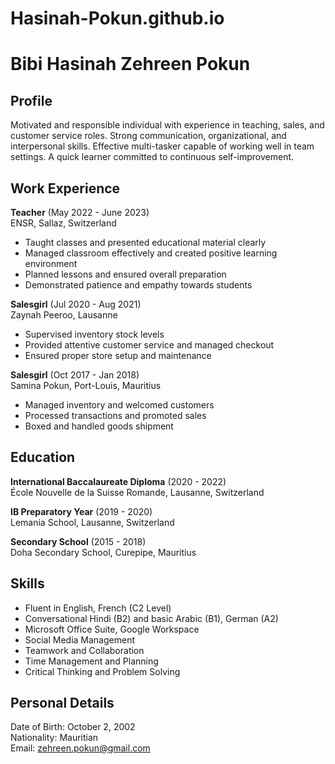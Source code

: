 # Hasinah-Pokun.github.io

# Bibi Hasinah Zehreen Pokun

## Profile
Motivated and responsible individual with experience in teaching, sales, and customer service roles. Strong communication, organizational, and interpersonal skills. Effective multi-tasker capable of working well in team settings. A quick learner committed to continuous self-improvement.

## Work Experience

**Teacher** (May 2022 - June 2023)    
ENSR, Sallaz, Switzerland
- Taught classes and presented educational material clearly  
- Managed classroom effectively and created positive learning environment
- Planned lessons and ensured overall preparation  
- Demonstrated patience and empathy towards students  

**Salesgirl** (Jul 2020 - Aug 2021)    
Zaynah Peeroo, Lausanne
- Supervised inventory stock levels  
- Provided attentive customer service and managed checkout  
- Ensured proper store setup and maintenance  

**Salesgirl** (Oct 2017 - Jan 2018)  
Samina Pokun, Port-Louis, Mauritius
- Managed inventory and welcomed customers
- Processed transactions and promoted sales   
- Boxed and handled goods shipment  

## Education

**International Baccalaureate Diploma** (2020 - 2022)    
École Nouvelle de la Suisse Romande, Lausanne, Switzerland

**IB Preparatory Year** (2019 - 2020)  
Lemania School, Lausanne, Switzerland

**Secondary School** (2015 - 2018)  
Doha Secondary School, Curepipe, Mauritius  

## Skills

- Fluent in English, French (C2 Level)
- Conversational Hindi (B2) and basic Arabic (B1), German (A2)
- Microsoft Office Suite, Google Workspace  
- Social Media Management
- Teamwork and Collaboration  
- Time Management and Planning
- Critical Thinking and Problem Solving

## Personal Details

Date of Birth: October 2, 2002  
Nationality: Mauritian    
Email: zehreen.pokun@gmail.com
